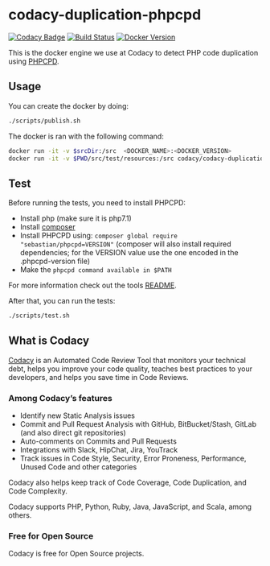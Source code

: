 # codacy-duplication-phpcpd

[![Codacy Badge](https://api.codacy.com/project/badge/Grade/255bfb481d0742caac7c898f847baf5c)](https://www.codacy.com/app/Codacy/codacy-duplication-phpcpd?utm_source=github.com&amp;utm_medium=referral&amp;utm_content=codacy/codacy-duplication-phpcpd&amp;utm_campaign=Badge_Grade)
[![Build Status](https://circleci.com/gh/codacy/codacy-duplication-phpcpd.svg?style=shield&circle-token=:circle-token)](https://circleci.com/gh/codacy/codacy-duplication-phpcpd)
[![Docker Version](https://images.microbadger.com/badges/version/codacy/codacy-duplciation-phpcpd.svg)](https://microbadger.com/images/codacy/codacy-duplication-phpcpd "Get your own version badge on microbadger.com")

This is the docker engine we use at Codacy to detect PHP code duplication using [PHPCPD](https://github.com/sebastianbergmann/phpcpd/).

## Usage

You can create the docker by doing:

```bash
./scripts/publish.sh
```

The docker is ran with the following command:

```bash
docker run -it -v $srcDir:/src  <DOCKER_NAME>:<DOCKER_VERSION>
docker run -it -v $PWD/src/test/resources:/src codacy/codacy-duplication-phpcpd:latest
```

## Test

Before running the tests, you need to install PHPCPD:
  * Install php (make sure it is php7.1)
  * Install [composer](https://getcomposer.org/download/)
  * Install PHPCPD using: `composer global require "sebastian/phpcpd=VERSION"` (composer will also install required dependencies; for the VERSION value use the one encoded in the .phpcpd-version file)
  * Make the `phpcpd command available in $PATH`
  
For more information check out the tools [README](https://github.com/sebastianbergmann/phpcpd/blob/master/README.md).

After that, you can run the tests:

```bash
./scripts/test.sh
```

## What is Codacy

[Codacy](https://www.codacy.com/) is an Automated Code Review Tool that monitors your technical debt, helps you improve your code quality, teaches best practices to your developers, and helps you save time in Code Reviews.

### Among Codacy’s features

* Identify new Static Analysis issues
* Commit and Pull Request Analysis with GitHub, BitBucket/Stash, GitLab (and also direct git repositories)
* Auto-comments on Commits and Pull Requests
* Integrations with Slack, HipChat, Jira, YouTrack
* Track issues in Code Style, Security, Error Proneness, Performance, Unused Code and other categories

Codacy also helps keep track of Code Coverage, Code Duplication, and Code Complexity.

Codacy supports PHP, Python, Ruby, Java, JavaScript, and Scala, among others.

### Free for Open Source

Codacy is free for Open Source projects.
